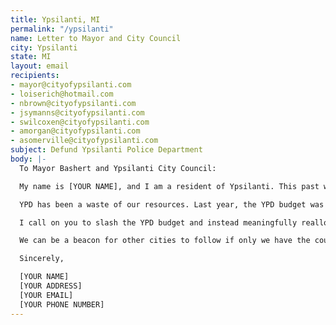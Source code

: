 ```yaml
---
title: Ypsilanti, MI
permalink: "/ypsilanti"
name: Letter to Mayor and City Council
city: Ypsilanti
state: MI
layout: email
recipients:
- mayor@cityofypsilanti.com
- loiserich@hotmail.com
- nbrown@cityofypsilanti.com
- jsymanns@cityofypsilanti.com
- swilcoxen@cityofypsilanti.com
- amorgan@cityofypsilanti.com
- asomerville@cityofypsilanti.com
subject: Defund Ypsilanti Police Department
body: |-
  To Mayor Bashert and Ypsilanti City Council:

  My name is [YOUR NAME], and I am a resident of Ypsilanti. This past week, our nation has been gripped by protests calling for a rapid and meaningful reconsideration of the role of policing in communities as well as an end to racism and anti-Blackness in America. It has come to my attention that the budget for 2021 is being decided as these protests continue.

  YPD has been a waste of our resources. Last year, the YPD budget was approximately one quarter of available discretionary funds. While we’ve been spending extraordinary amounts on policing, we have not seen improvements to safety, homelessness, mental health, or affordability in our city. Instead, we see wasteful and harmful actions of our police.

  I call on you to slash the YPD budget and instead meaningfully reallocate funds towards social programs and resources that support housing, jobs, education, health care, child care, and other critical community needs. I demand a budget that supports community wellbeing, rather than empowers the police forces that tear them apart.

  We can be a beacon for other cities to follow if only we have the courage to change.

  Sincerely,

  [YOUR NAME]
  [YOUR ADDRESS]
  [YOUR EMAIL]
  [YOUR PHONE NUMBER]
---
```


